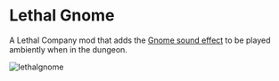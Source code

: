 # Lethal Gnome
A Lethal Company mod that adds the [Gnome sound effect](https://www.youtube.com/watch?v=j3hOd7u35no) to be played ambiently when in the dungeon.

![lethalgnome](https://github.com/trevinw/lethal_gnome/assets/6610878/dd1213b4-b9d2-4559-8e2b-c10590a0da2e)

